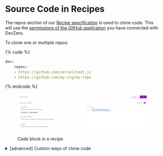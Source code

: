 # Source Code in Recipes

The repos section of our [Recipe specification](https://docs.devzero.io/product-docs/references/recipe-syntax) is used to clone code. This will use the [permissions of the GitHub application](https://docs.devzero.io/product-docs/admin/permissions) you have connected with DevZero.

To clone one or multiple repos:

{% code %}
```yaml
dev:
    repos:
    - https://github.com/vercel/next.js
    - https://github.com/my-org/my-repo
```
{% endcode %}

<figure><img src="../.gitbook/assets/repos-in-recipe.png" alt=""><figcaption><p>Code block in a recipe</p></figcaption></figure>


<details>
<summary>[advanced] Custom ways of clone code</summary>

This usually applies to cases where you need to use secrets to clone code. To learn more about how to save and use secrets: https://docs.devzero.io/product-docs/recipes/secrets

You can use a `command` block to clone code directly:

{% code overflow="wrap" lineNumbers="true" %}
```yaml
dev:
    commands:
    - command: |-
        git clone https://github.com/vercel/next.js
      directory: /home/devzero
      name: clone public repo

    - command: |-
        # MY_PERSONAL_TOKEN is the key for a secret/environment variable saved at https://www.devzero.io/dashboard/settings/environment-variables#team
        git clone https://$MY_PERSONAL_TOKEN@github.com/vercel/next.js
      directory: /home/devzero
      name: clone private repo using PAT
    
     - command: |-
        # MY_PRIVATE_KEY is the key for secret/environment variable saved at https://www.devzero.io/dashboard/settings/environment-variables#team
        # The value for that should be the private key part of what you saved as a deploy key: https://docs.github.com/en/authentication/connecting-to-github-with-ssh/managing-deploy-keys
        
        mkdir -p .ssh
        echo "-----BEGIN OPENSSH PRIVATE KEY-----" >> .ssh/devzero_id25519
        echo $MY_PRIVATE_KEY >> .ssh/devzero_id25519
        echo "-----END OPENSSH PRIVATE KEY-----" >> .ssh/devzero_id25519
        chmod 400 .ssh/devzero_id25519

        GIT_SSH_COMMAND='ssh -o IdentitiesOnly=yes -o StrictHostKeyChecking=accept-new -i /home/devzero/.ssh/devzero_id25519' git clone git@github.com:my-org/my-repo.git
      directory: /home/devzero
      name: clone private repo over ssh using a deploy key
```
{% endcode %}

Some of the use-cases where this is applicable:
- Not using GitHub for source control
- Cannot connect GitHub app to an organization for access control issues
- Want to use [deploy keys](https://docs.github.com/en/authentication/connecting-to-github-with-ssh/managing-deploy-keys), [personal access tokens](https://docs.github.com/en/authentication/keeping-your-account-and-data-secure/managing-your-personal-access-tokens) etc
- Want to use some other authentication methods than the DevZero default
- Wanting to clone your repo to a custom directory
- If there's something else, please drop us a note at [support@devzero.io](mailto:support@devzero.io)

</details>
